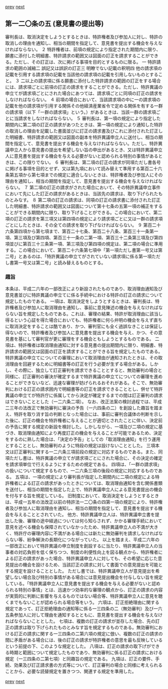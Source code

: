 [prev](/specific/markdowns/特許法/175_Mp-Ch_5-At_120_4.md)
[next](/specific/markdowns/特許法/177_Mp-Ch_5-At_120_6.md)
## 第一二〇条の五 (意見書の提出等)
審判長は、取消決定をしようとするときは、特許権者及び参加人に対し、特許の取消しの理由を通知し、相当の期間を指定して、意見書を提出する機会を与えなければならない。
２ 特許権者は、前項の規定により指定された期間内に限り、願書に添付した明細書、特許請求の範囲又は図面の訂正を請求することができる。ただし、その訂正は、次に掲げる事項を目的とするものに限る。
一 特許請求の範囲の減縮二 誤記又は誤訳の訂正三 明瞭でない記載の釈明四 他の請求項の記載を引用する請求項の記載を当該他の請求項の記載を引用しないものとすること。
３ 二以上の請求項に係る願書に添付した特許請求の範囲の訂正をする場合には、請求項ごとに前項の訂正の請求をすることができる。ただし、特許異議の申立てが請求項ごとにされた場合にあつては、請求項ごとに同項の訂正の請求をしなければならない。
４ 前項の場合において、当該請求項の中に一の請求項の記載を他の請求項が引用する関係その他経済産業省令で定める関係を有する一群の請求項（以下「一群の請求項」という。）があるときは、当該一群の請求項ごとに当請求をしなければならない。
５ 審判長は、第一項の規定により指定した期間内に第二項の訂正の請求があつたときは、第一項の規定により通知した特許の取消しの理由を記載した書面並びに訂正の請求書及びこれに添付された訂正した明細書、特許請求の範囲又は図面の副本を特許異議申立人に送付し、相当の期間を指定して、意見書を提出する機会を与えなければならない。ただし、特許異議申立人から意見書の提出を希望しない旨の申出があるとき、又は特許異議申立人に意見書を提出する機会を与える必要がないと認められる特別の事情があるときは、この限りでない。
６ 審判長は、第二項の訂正の請求が同項ただし書各号に掲げる事項を目的とせず、又は第九項において読み替えて準用する第百二十六条第五項から第七項までの規定に適合しないときは、特許権者及び参加人にその理由を通知し、相当の期間を指定して、意見書を提出する機会を与えなければならない。
７ 第二項の訂正の請求がされた場合において、その特許異議申立事件において先にした訂正の請求があるときは、当該先の請求は、取り下げられたものとみなす。
８ 第二項の訂正の請求は、同項の訂正の請求書に添付された訂正した明細書、特許請求の範囲又は図面について第十七条の五第一項の補正をすることができる期間内に限り、取り下げることができる。この場合において、第二項の訂正の請求を第三項又は第四項の規定により請求項ごとに又は一群の請求項ごとにしたときは、その全ての請求を取り下げなければならない。
９ 第百二十六条第四項から第七項まで、第百二十七条、第百二十八条、第百三十一条第一項、第三項及び第四項、第百三十一条の二第一項、第百三十二条第三項及び第四項並びに第百三十三条第一項、第三項及び第四項の規定は、第二項の場合に準用する。この場合において、第百二十六条第七項中「第一項ただし書第一号又は第二号」とあるのは、「特許異議の申立てがされていない請求項に係る第一項ただし書第一号又は第二号」と読み替えるものとする。

### 趣旨
本条は、平成二六年の一部改正により新設されたものであり、取消理由通知及び意見書並びに特許異議の申立てに係る手続中における特許の訂正の請求について規定したものである。
一項は、取消決定をしようとするときは、審判長は、特許権者及び参加人に取消理由を通知し、事前に意見陳述の機会を与えなければならない旨を規定したものである。これは、審理の結果、特許が取消理由に該当し得るという心証を得た場合においても、特許権者に何ら弁明の機会を与えず直ちに取消決定をすることは酷であり、かつ、審判官にも全く過誤なきことは保証し得ないので、特許権者及び参加人に意見書を提出する機会を与え、かつ、その意見書を基にして審判官が更に審理をする機会ともしようとするものである。
二項は、特許権者は取消理由通知に対する意見書の提出期間内に限り、明細書、特許請求の範囲又は図面の訂正を請求することができる旨を規定したものである。特許異議の申立てについての審理において取消理由が通知されたときは、その取消理由を回避するために明細書等の訂正を行う必要が生ずる場合がある。しかし、その際に、独立して訂正審判を請求できることとすると、無効審判の場合と同様に、訂正審判の審決が確定するまで特許異議の申立てについての審理を進めることができないなど、迅速な審理が妨げられるおそれがある。そこで、無効審判における訂正の請求囲内で明細書等の訂正を請求できることとし、併せて特許異議の申立てが特許庁に係属してから決定が確定するまでの間は訂正審判の請求はできないこととした（一二六条二項）。
なお、改正法案の検討過程では、平成二三年の法改正で無効審判に審決の予告（一六四条の二）を創設した趣旨を踏まえ、特許を取り消す旨の判断となった場合には、事前に審判合議体の判断を示した後に、訂正の機会を特許権者に与えることが適切とされたことに伴い、決定前の予告に関する規定の新設を検討した。しかしながら、一項及び二項の規定に基づき、取消理由通知により再度訂正の機会を与えることが可能であるため、決定をするのに熟した場合は、「決定の予告」としての「取消理由通知」を行う運用とすることとし、無効審判のように特段の規定は設けないこととした。
三項本文は訂正審判に関する一二六条三項前段の規定に対応するものである。また、同項ただし書は、特許異議の申立てが請求項ごとにされた場合に、その決定の確定を請求項単位で行えるようにするための規定である。
四項は、「一群の請求項」の扱いについて規定するもので、一二六条三項の後段の規定に対応するものである。
五項は、一項の規定により審判長が指定した期間内に二項の規定による特許権者による訂正の請求があったときについては、取消理由通知を含む関係書類を送付し、相当の期間を指定した上で、特許異議申立人による意見書提出の機会を付与する旨を規定している。
旧制度において、取消決定をしようとするときは、平成一五年の法改正以前の特許法一二〇条の四第一項の規定により、特許権者及び参加人に取消理由を通知し、相当の期間を指定して、意見書を提出する機会を与えることとされていた。
他方、特許異議申立人は、特許異議申立書を提出した後、審理の途中経過については何ら知らされず、かかる審理手続において意見を述べる機会も保障されていなかったため、特許異議申立人の不満が大きく、特許庁の審理内容に不満がある場合には新たに無効審判を請求しなければならない等、紛争解決の長期化につながっていた。
以上を踏まえ、平成二六年の一部改正において特許異議の申立制度を創設するに当たり、特許異議申立人の当事者の対応負担を低く保ちつつ、制度の利便性向上を図る観点から、特許権者による訂正の請求があった場合、特許異議申立人に対しても、その希望に応じた意見提出の機会を設けるため、当該訂正の請求に対して書面での意見提出を可能とする規定を設けることとした。
ただし書では、特許異議申立人が意見提出を希望しない場合及び特別の事情がある場合には意見提出機会を付与しない旨を規定している。「特許異議申立人に意見書を提出する機会を与える必要がないと認められる特別の事情」とは、迅速かつ効率的な審理の観点から、訂正の請求の内容が実質的に判断に影響を与えるものではない場合等、特許異議申立人に意見を聴くまでもないことが認められる場合等をいう。
六項は、訂正拒絶理由に関する規定であって、訂正拒絶理由の通知等に係る一三四条の二（無効審判）及び一六五条参加人に対して理由を通知するとともに、意見書を提出する機会を与えなければならないこととした。
七項は、複数の訂正の請求が並存した場合、先の訂正の請求は取り下げられたものとみなす旨を規定するものである。無効審判における訂正の請求に関する一三四条の二第六項の規定に倣い、複数の訂正の請求の間に矛盾がある場合には、後の訂正の請求が特許権者の意思を最も反映しているという前提の下、このような規定とした。
八項は、訂正の請求の取下げができる時期と範囲について規定したものであり、無効審判に係る訂正の請求における規定（一三四条の二第七項）と同趣旨の規定である。
九項は、訂正の要件、手続、効果及び訂正請求書の方式等について、訂正審判の場合と同様に考えられることから、必要な読替規定を置きつつ、関連する規定を準用した。

[prev](/specific/markdowns/特許法/175_Mp-Ch_5-At_120_4.md)
[next](/specific/markdowns/特許法/177_Mp-Ch_5-At_120_6.md)